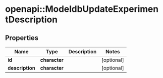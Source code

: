 # openapi::ModeldbUpdateExperimentDescription


## Properties
Name | Type | Description | Notes
------------ | ------------- | ------------- | -------------
**id** | **character** |  | [optional] 
**description** | **character** |  | [optional] 


